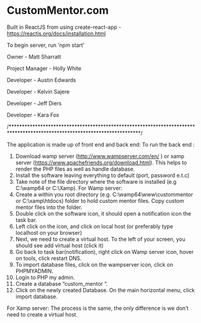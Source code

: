 # CustomMentor.com

Built in ReactJS from using create-react-app - https://reactjs.org/docs/installation.html

To begin server, run 'npm start'

Owner - Matt Sharratt

Project Manager - Holly White

Developer - Austin Edwards

Developer - Kelvin Sajere

Developer - Jeff Diers

Developer - Kara Fox  

/**************************************************************************************************************************/

The application is made up of front end and back end:
To run the back end  :
1.	Download wamp server (http://www.wampserver.com/en/ ) or xamp server (https://www.apachefriends.org/download.html). This helps to render the PHP files as well as handle database.
2.	Install the software leaving everything to default (port, password e.t.c)
3.	Take note of the file directory where the software is installed (e.g C:\wamp64 or C:\Xamp).
For Wamp server:
1.	Create a within you root directory (e.g. C:\wamp64\www\custommentor or C:\xamp\htdocs) folder to hold custom mentor files. Copy custom mentor files into the folder.
2.	Double click on the software icon, it should open a notification icon the task bar.
3.	Left click on the icon, and click on local host (or preferably type localhost on your browser)
4.	Next, we need to create a virtual host. To the left of your screen, you should see add virtual host (click it)
5.	Go back to task bar(notification), right click on Wamp server icon, hover on tools, click restart DNS.
6.	To import database files, click on the wampserver icon, click on PHPMYADMIN.
7.	Login to PHP my admin.
8.	Create a database “custom_mentor “.
9.	Click on the newly created Database. On the main horizontal menu, click import database.


For Xamp server:
The process is the same, the only difference is we don’t need to create a virtual host.
